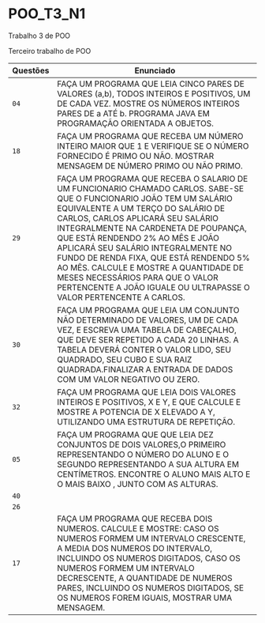 # POO_T3_N1
Trabalho 3 de POO

Terceiro trabalho de POO

| Questões | Enunciado |
| ------------- | -------------- |
|  `04`  | FAÇA UM PROGRAMA QUE LEIA CINCO PARES DE VALORES (a,b), TODOS INTEIROS E POSITIVOS, UM DE CADA VEZ. MOSTRE OS NÚMEROS INTEIROS PARES DE a ATÉ b.                                                                         PROGRAMA JAVA EM PROGRAMAÇÃO ORIENTADA A OBJETOS.
|  `18`  | FAÇA UM PROGRAMA QUE RECEBA UM NÚMERO INTEIRO MAIOR QUE 1 E VERIFIQUE SE O NÚMERO FORNECIDO É PRIMO OU NÃO. MOSTRAR MENSAGEM DE NÚMERO PRIMO OU NÃO PRIMO.                                                     
|  `29`  | FAÇA UM PROGRAMA QUE RECEBA O SALARIO DE UM FUNCIONARIO CHAMADO CARLOS. SABE-SE QUE O FUNCIONARIO JOÃO TEM UM SALÁRIO EQUIVALENTE A UM TERÇO DO SALÁRIO DE CARLOS, CARLOS APLICARÁ SEU SALÁRIO INTEGRALMENTE NA CARDENETA DE POUPANÇA, QUE ESTÁ RENDENDO 2% AO MÊS E JOÃO APLICARÁ SEU SALÁRIO INTEGRALMENTE NO FUNDO DE RENDA FIXA, QUE ESTÁ RENDENDO 5% AO MÊS. CALCULE E MOSTRE A QUANTIDADE DE MESES NECESSÁRIOS PARA QUE O VALOR PERTENCENTE A JOÃO IGUALE OU ULTRAPASSE O VALOR PERTENCENTE A CARLOS.
|  `30`  |  FAÇA UM PROGRAMA QUE LEIA UM CONJUNTO NÃO DETERMINADO DE VALORES, UM DE CADA VEZ, E ESCREVA UMA TABELA DE CABEÇALHO, QUE DEVE SER REPETIDO A CADA 20 LINHAS. A TABELA DEVERÁ CONTER O VALOR LIDO, SEU QUADRADO, SEU CUBO E SUA RAIZ QUADRADA.FINALIZAR A ENTRADA DE DADOS COM UM VALOR NEGATIVO OU ZERO.
|  `32`  | FAÇA UM PROGRAMA QUE LEIA DOIS VALORES INTEIROS E POSITIVOS, X E Y, E QUE CALCULE E MOSTRE A POTENCIA DE X ELEVADO A Y, UTILIZANDO UMA ESTRUTURA DE REPETIÇÃO.
|  `05`  | FAÇA UM PROGRAMA QUE QUE LEIA DEZ CONJUNTOS DE DOIS VALORES,O PRIMEIRO REPRESENTANDO O NÚMERO DO ALUNO E O SEGUNDO REPRESENTANDO A SUA ALTURA EM CENTÍMETROS. ENCONTRE O ALUNO MAIS ALTO E O MAIS BAIXO , JUNTO COM AS ALTURAS.
|  `40`  |
|  `26`  | 
|  `17`  | FAÇA UM PROGRAMA QUE RECEBA DOIS NUMEROS. CALCULE E MOSTRE: CASO OS NUMEROS FORMEM UM INTERVALO CRESCENTE, A MEDIA DOS NUMEROS DO INTERVALO, INCLUINDO OS NUMEROS DIGITADOS, CASO OS NUMEROS FORMEM UM INTERVALO DECRESCENTE, A QUANTIDADE DE NUMEROS PARES, INCLUINDO OS NUMEROS DIGITADOS, SE OS NUMEROS FOREM IGUAIS, MOSTRAR UMA MENSAGEM.
